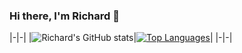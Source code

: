 ### Hi there, I'm Richard 👋
|-|-|
|![Richard's GitHub stats](https://github-readme-stats.vercel.app/api?username=rymedy&show_icons=true&theme=outrun&hide_border=true)|[![Top Languages](https://github-readme-stats.vercel.app/api/top-langs/?username=rymedy&theme=outrun&layout=compact&hide_border=true)](https://github.com/rymedy/github-readme-stats)|
|-|-|
<!--
- 🔭 I’m currently working on ...
- 🌱 I’m currently learning ...
- 👯 I’m looking to collaborate on ...
- 🤔 I’m looking for help with ...
- 💬 Ask me about ...
- 📫 How to reach me: ...
- 😄 Pronouns: ...
- ⚡ Fun fact: ...
-->
